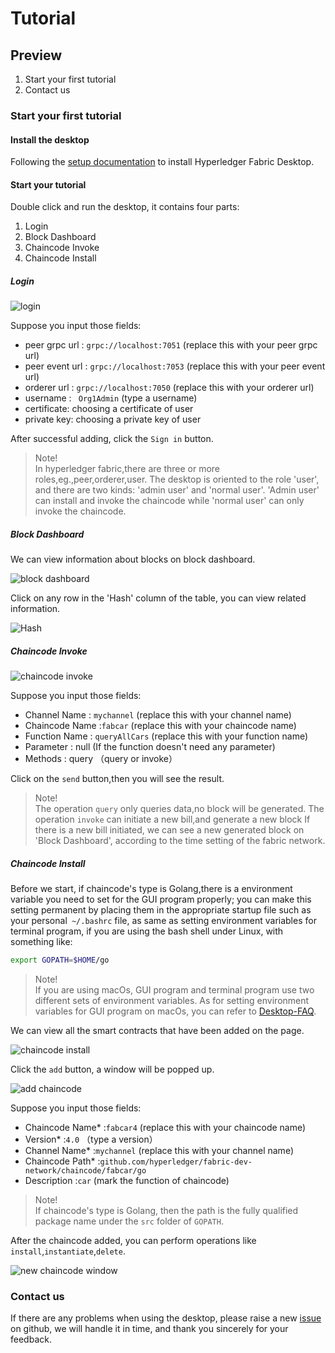 # Tutorial

## Preview
1. Start your first tutorial
2. Contact us

### Start your first tutorial

#### Install the desktop

Following the [setup documentation](./setup-En.md) to install Hyperledger Fabric Desktop.

#### Start your tutorial

Double click and run the desktop, it contains four parts:
1. Login
2. Block Dashboard
3. Chaincode Invoke
4. Chaincode Install  

##### Login

![login](../img/img-En/signin.png)

Suppose you input those fields:

- peer grpc url : `grpc://localhost:7051` (replace this with your peer grpc url)
- peer event url : `grpc://localhost:7053` (replace this with your peer event url)
- orderer url : `grpc://localhost:7050`    (replace this with your orderer url)
- username : ` Org1Admin` (type a username)
- certificate: choosing a certificate of user
- private key: choosing a private key of user

After successful adding, click the `Sign in` button.

> Note!  <br />
> In hyperledger fabric,there are three or more roles,eg.,peer,orderer,user. The desktop is oriented to the role 'user',
> and there are two kinds: 'admin user' and 'normal user'. 'Admin user' can install and invoke the chaincode while 'normal user' can only
> invoke the chaincode.

##### Block Dashboard

We can view information about blocks on block dashboard.

![block dashboard](../img/img-En/datacontent.png)

Click on any row in the 'Hash' column of the table, you can view related information.

![Hash](../img/img-En/hash.png)

##### Chaincode Invoke

![chaincode invoke](../img/img-En/ccquery.png)

Suppose you input those fields:

- Channel Name : `mychannel` (replace this with your channel name)
- Chaincode Name :`fabcar` (replace this with your chaincode name)
- Function Name : `queryAllCars` (replace this with your function name)
- Parameter : null  (If the function doesn't need any parameter)
- Methods : query （query or invoke）

Click on the `send` button,then you will see the result.

>  Note!  <br />
>  The operation `query` only queries data,no block will be generated.
>  The operation `invoke` can initiate a new bill,and generate a new block
>  If there is a new bill initiated, we can see a new generated block on
>  'Block Dashboard', according to the time setting of the fabric network.

##### Chaincode Install

Before we start, if chaincode's type is Golang,there is a environment variable you need to set for the GUI program properly; 
you can make this setting permanent by placing them in the appropriate startup file such as your personal` ~/.bashrc` file, 
as same as setting environment variables for terminal program, if you are using the bash shell under Linux, with something like:
```bash
export GOPATH=$HOME/go
```

> Note!<br />
> If you are using macOs, GUI program and terminal program use two different sets of environment variables.
> As for setting environment variables for GUI program on macOs, you can refer to [Desktop-FAQ](../doc-En/Desktop-FAQ-En.md).

We can view all the smart contracts that have been added on the page.

![chaincode install](../img/img-En/ccinstall.png)

Click the `add` button, a window will be popped up. 

![add chaincode](../img/img-En/ccinstallwindow.png)

Suppose you input those fields:

- Chaincode Name* :`fabcar4` (replace this with your chaincode name)
- Version* :`4.0` （type a version）
- Channel Name* :`mychannel` (replace this with your channel name)
- Chaincode Path* :`github.com/hyperledger/fabric-dev-network/chaincode/fabcar/go`
- Description :`car` (mark the function of chaincode)

>  Note!  <br />
>  If chaincode's type is Golang, then the path is the fully qualified
>  package name under the `src` folder of `GOPATH`.

After the chaincode added, you can perform operations like `install`,`instantiate`,`delete`.

![new chaincode window](../img/img-En/ccoperate.png)

### Contact us

If there are any problems when using the desktop, please raise a new [issue](https://github.com/blockchain-desktop/hyperledger-fabric-desktop/issues)
on github, we will handle it in time, and thank you sincerely for your feedback.
